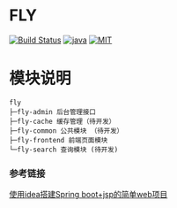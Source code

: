 # FLY
[![Build Status](https://travis-ci.com/peng49/fly.svg?branch=master)](https://travis-ci.com/peng49/fly)
[![java](https://img.shields.io/badge/language-java-orange.svg)](https://github.com/peng49/fly)
[![MIT](https://img.shields.io/badge/license-MIT-blue.svg)]((https://github.com/peng49/fly))

# 模块说明
```
fly
├─fly-admin 后台管理接口
├─fly-cache 缓存管理（待开发）
├─fly-common 公共模块 （待开发）
├─fly-frontend 前端页面模块 
└─fly-search 查询模块 (待开发)
```


### 参考链接

[使用idea搭建Spring boot+jsp的简单web项目](https://www.cnblogs.com/fzly-88/p/12307063.html)
